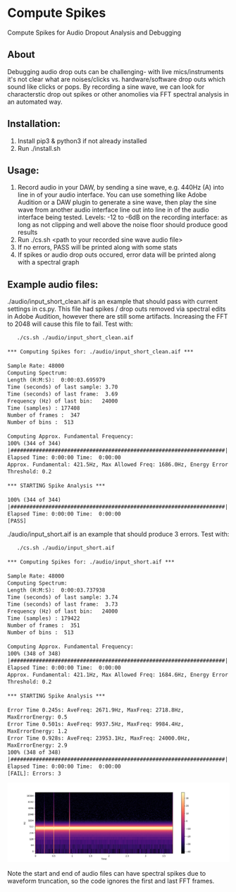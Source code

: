 # Compute Spikes
Compute Spikes for Audio Dropout Analysis and Debugging

## About
Debugging audio drop outs can be challenging- with live mics/instruments it's not clear what are noises/clicks vs. hardware/software drop outs which sound like clicks or pops. By recording a sine wave, we can look for characterstic drop out spikes or other anomolies via FFT spectral analysis in an automated way.

## Installation:
1. Install pip3 & python3 if not already installed
2. Run ./install.sh

## Usage:
1. Record audio in your DAW, by sending a sine wave, e.g. 440Hz (A) into line in of your audio interface. You can use something like Adobe Audition or a DAW plugin to generate a sine wave, then play the sine wave from another audio interface line out into line in of the audio interface being tested. Levels: -12 to -6dB on the recording interface: as long as not clipping and well above the noise floor should produce good results
2. Run ./cs.sh \<path to your recorded sine wave audio file\>
3. If no errors, PASS will be printed along with some stats
4. If spikes or audio drop outs occured, error data will be printed along with a spectral graph

## Example audio files:

./audio/input_short_clean.aif is an example that should pass with current settings in cs.py. This file had spikes / drop outs removed via spectral edits in Adobe Audition, however there are still some artifacts. Increasing the FFT to 2048 will cause this file to fail. Test with:
 ```   
    ./cs.sh ./audio/input_short_clean.aif

 *** Computing Spikes for: ./audio/input_short_clean.aif *** 

Sample Rate: 48000
Computing Spectrum:
Length (H:M:S):  0:00:03.695979
Time (seconds) of last sample: 3.70
Time (seconds) of last frame:  3.69
Frequency (Hz) of last bin:   24000
Time (samples) : 177408
Number of frames :  347
Number of bins :  513

Computing Approx. Fundamental Frequency:
100% (344 of 344) |####################################################################| Elapsed Time: 0:00:00 Time:  0:00:00
Approx. Fundamental: 421.5Hz, Max Allowed Freq: 1686.0Hz, Energy Error Threshold: 0.2

*** STARTING Spike Analysis ***

100% (344 of 344) |####################################################################| Elapsed Time: 0:00:00 Time:  0:00:00
[PASS]
```
./audio/input_short.aif is an example that should produce 3 errors. Test with:
 ```   
    ./cs.sh ./audio/input_short.aif

 *** Computing Spikes for: ./audio/input_short.aif *** 

Sample Rate: 48000
Computing Spectrum:
Length (H:M:S):  0:00:03.737938
Time (seconds) of last sample: 3.74
Time (seconds) of last frame:  3.73
Frequency (Hz) of last bin:   24000
Time (samples) : 179422
Number of frames :  351
Number of bins :  513

Computing Approx. Fundamental Frequency:
100% (348 of 348) |####################################################################| Elapsed Time: 0:00:00 Time:  0:00:00
Approx. Fundamental: 421.1Hz, Max Allowed Freq: 1684.6Hz, Energy Error Threshold: 0.2

*** STARTING Spike Analysis ***

Error Time 0.245s: AveFreq: 2671.9Hz, MaxFreq: 2718.8Hz, MaxErrorEnergy: 0.5                                                 
Error Time 0.501s: AveFreq: 9937.5Hz, MaxFreq: 9984.4Hz, MaxErrorEnergy: 1.2
Error Time 0.928s: AveFreq: 23953.1Hz, MaxFreq: 24000.0Hz, MaxErrorEnergy: 2.9
100% (348 of 348) |####################################################################| Elapsed Time: 0:00:00 Time:  0:00:00
[FAIL]: Errors: 3
```
![Spectral Image](https://github.com/brightlandco/ComputeSpikes/blob/main/Images/input_short.png)

Note the start and end of audio files can have spectral spikes due to waveform truncation, so the code ignores the first and last FFT frames.